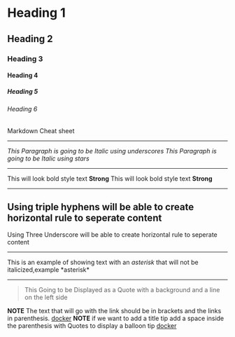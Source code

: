 <!-- Heading -->
# Heading 1
## Heading 2
### Heading 3
#### Heading 4
##### Heading 5
###### Heading 6
Markdown Cheat sheet

---
<!-- Italics -->
_This Paragraph is going to be Italic using underscores_
*This Paragraph is going to be Italic using stars*

---
<!-- Strong -->
This will look bold style text **Strong**
This will look bold style text __Strong__

---
<!-- Horizontal Rule -->
Using triple hyphens will be able to create horizontal rule to seperate content
---

Using Three Underscore will be able to create horizontal rule to seperate content
___

<!-- Escape Character using backlash -->
This is an example of showing text with an *asterisk* that will not be italicized,example \*asterisk*

---
<!-- Block Quote -->
> This Going to be Displayed as a Quote with a background and a line on the left side

<!-- Creating Links using Markdown -->
**NOTE** The text that will go with the link should be in brackets and the links in parenthesis.
[docker](https://www.docker.com/)
**NOTE** if we want to add a title tip add a space inside the parenthesis with Quotes to display a balloon tip [docker](https://www.docker.com/ "Docker-ToolTip")
